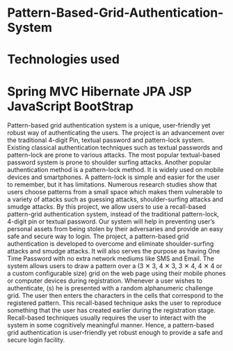 # Pattern-Based-Grid-Authentication-System

# Technologies used
# Spring MVC Hibernate JPA JSP JavaScript BootStrap

Pattern-based grid authentication system is a unique, user-friendly yet robust way of authenticating the users. The project is an advancement over the traditional 4-digit Pin, textual password and pattern-lock system. Existing classical authentication techniques such as textual passwords and pattern-lock are prone to various attacks. The most popular textual-based password system is prone to shoulder surfing attacks. Another popular authentication method is a pattern-lock method. It is widely used on mobile devices and smartphones. A pattern-lock is simple and easier for the user to remember, but it has limitations. Numerous research studies show that users choose patterns from a small space which makes them vulnerable to a variety of attacks such as guessing attacks, shoulder-surfing attacks and smudge attacks. By this project, we allow users to use a recall-based pattern-grid authentication system, instead of the traditional pattern-lock, 4-digit pin or textual password. Our system will help in preventing user’s personal assets from being stolen by their adversaries and provide an easy safe and secure way to login.
The project, a pattern-based grid authentication is developed to overcome and eliminate shoulder-surfing attacks and smudge attacks. It will also serves the purpose as having One Time Password with no extra network mediums like SMS and Email. The system allows users to draw a pattern over a (3 ✕ 3, 4 ✕ 3, 3 ✕ 4, 4 ✕ 4 or a custom configurable size) grid on the web page using their mobile phones or computer devices during registration. Whenever a user wishes to authenticate, (s) he is presented with a random alphanumeric challenge grid. The user then enters the characters in the cells that correspond to the registered pattern. This recall-based technique asks the user to reproduce something that the user has created earlier during the registration stage. Recall-based techniques usually requires the user to interact with the system in some cognitively meaningful manner. Hence, a pattern-based grid authentication is user-friendly yet robust enough to provide a safe and secure login facility.
